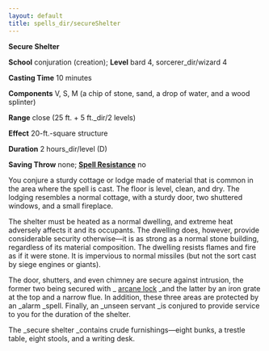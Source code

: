 ```yaml
---
layout: default
title: spells_dir/secureShelter
---
```

 **Secure Shelter**

**School** conjuration (creation); **Level** bard 4, sorcerer_dir/wizard 4

**Casting Time** 10 minutes

**Components** V, S, M (a chip of stone, sand, a drop of water, and a wood splinter)

**Range** close (25 ft. + 5 ft._dir/2 levels)

**Effect** 20-ft.-square structure

**Duration** 2 hours_dir/level (D)

**Saving Throw** none; **[Spell Resistance](../glossary#_spell-resistance)** no

You conjure a sturdy cottage or lodge made of material that is common in the area where the spell is cast. The floor is level, clean, and dry. The lodging resembles a normal cottage, with a sturdy door, two shuttered windows, and a small fireplace.

The shelter must be heated as a normal dwelling, and extreme heat adversely affects it and its occupants. The dwelling does, however, provide considerable security otherwise—it is as strong as a normal stone building, regardless of its material composition. The dwelling resists flames and fire as if it were stone. It is impervious to normal missiles (but not the sort cast by siege engines or giants).

The door, shutters, and even chimney are secure against intrusion, the former two being secured with _ [arcane lock](arcaneLock#_arcane-lock) _and the latter by an iron grate at the top and a narrow flue. In addition, these three areas are protected by an _alarm _spell. Finally, an _unseen servant _is conjured to provide service to you for the duration of the shelter.

The _secure shelter _contains crude furnishings—eight bunks, a trestle table, eight stools, and a writing desk.

